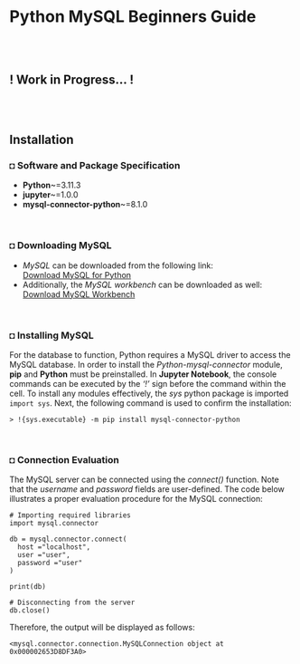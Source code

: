 # Python MySQL Beginners Guide

<br/><br/>

## ! Work in Progress... ! 

<br/><br/>

## Installation
### ◘ Software and Package Specification
* **Python**~=3.11.3
* **jupyter**~=1.0.0
* **mysql-connector-python**~=8.1.0

<br/>

### ◘ Downloading MySQL
* *MySQL* can be downloaded from the following link: <br/>
[Download MySQL for Python](https://dev.mysql.com/downloads/mysql/) 
* Additionally, the *MySQL workbench* can be downloaded as well:  <br/>
[Download MySQL Workbench](https://dev.mysql.com/downloads/workbench/)

<br/>

### ◘ Installing MySQL
For the database to function, Python requires a MySQL driver to access the MySQL database. In order to install the *Python-mysql-connector* module, **pip** and **Python** must be preinstalled. In **Jupyter Notebook**, the console commands can be executed by the *‘!’* sign before the command within the cell. To install any modules effectively, the *sys* python package is imported `import sys`. Next, the following command is used to confirm the installation:
```
> !{sys.executable} -m pip install mysql-connector-python
```

<br/>

### ◘ Connection Evaluation
The MySQL server can be connected using the *connect()* function. Note that the *username* and *password* fields are user-defined. The code below illustrates a proper evaluation procedure for the MySQL connection: 
```py3
# Importing required libraries
import mysql.connector
  
db = mysql.connector.connect(
  host ="localhost",
  user ="user",
  password ="user"
)
 
print(db)
  
# Disconnecting from the server
db.close()
```
Therefore, the output will be displayed as follows:
```py3
<mysql.connector.connection.MySQLConnection object at 0x000002653D8DF3A0>

```
